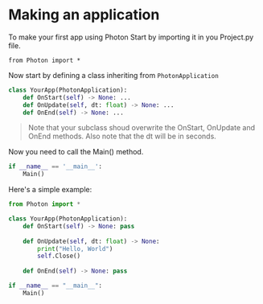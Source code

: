 # Making an application

To make your first app using Photon Start by importing it in you Project.py file.

`from Photon import *`

Now start by defining a class inheriting from `PhotonApplication`

```Python
class YourApp(PhotonApplication):
    def OnStart(self) -> None: ...
    def OnUpdate(self, dt: float) -> None: ...
    def OnEnd(self) -> None: ...
```

> Note that your subclass shoud overwrite the OnStart, OnUpdate and OnEnd methods.
> Also note that the dt will be in seconds.

Now you need to call the Main() method.

```python
if __name__ == '__main__':
    Main()
```

Here's a simple example:

```python
from Photon import *

class YourApp(PhotonApplication):
    def OnStart(self) -> None: pass
    
    def OnUpdate(self, dt: float) -> None:
        print("Hello, World")
        self.Close()
        
    def OnEnd(self) -> None: pass

if __name__ == "__main__":
    Main()
```
